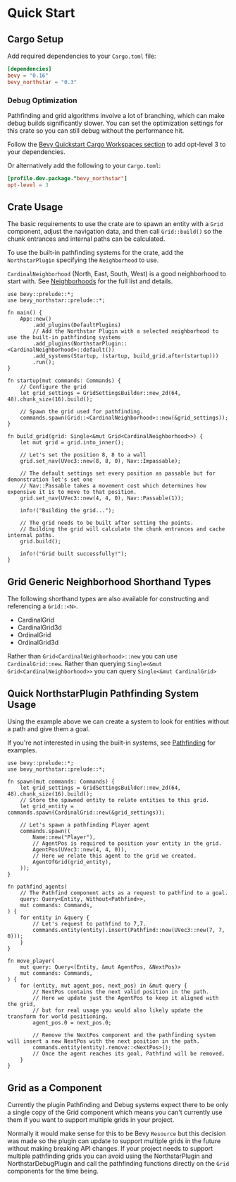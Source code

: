 # Quick Start

## Cargo Setup

Add required dependencies to your `Cargo.toml` file:

```toml
[dependencies]
bevy = "0.16"
bevy_northstar = "0.3"
```

### Debug Optimization
Pathfinding and grid algorithms involve a lot of branching, which can make debug builds significantly slower. You can set the optimization settings for this crate so you can still debug without the performance hit.

Follow the [Bevy Quickstart Cargo Workspaces section](https://bevy.org/learn/quick-start/getting-started/setup/#cargo-workspaces) to add opt-level 3 to your dependencies.

Or alternatively add the following to your `Cargo.toml`:
```toml
[profile.dev.package."bevy_northstar"]
opt-level = 3
```

## Crate Usage

The basic requirements to use the crate are to spawn an entity with a `Grid` component, adjust the navigation data, and then call `Grid::build()` so the chunk entrances and internal paths can be calculated. 

To use the built-in pathfinding systems for the crate, add the `NorthstarPlugin` specifying the `Neighborhood` to use.

`CardinalNeighborhood` (North, East, South, West) is a good neighborhood to start with. See [Neighborhoods](./neighborhood/01_neighborhoods.md) for the full list and details.

```rust,no_run
use bevy::prelude::*;
use bevy_northstar::prelude::*;

fn main() {
    App::new()
        .add_plugins(DefaultPlugins)
        // Add the Northstar Plugin with a selected neighborhood to use the built-in pathfinding systems
        .add_plugins(NorthstarPlugin::<CardinalNeighborhood>::default())
        .add_systems(Startup, (startup, build_grid.after(startup)))
        .run();
}

fn startup(mut commands: Commands) {
    // Configure the grid
    let grid_settings = GridSettingsBuilder::new_2d(64, 48).chunk_size(16).build();

    // Spawn the grid used for pathfinding.
    commands.spawn(Grid::<CardinalNeighborhood>::new(&grid_settings));
}

fn build_grid(grid: Single<&mut Grid<CardinalNeighborhood>>) {
    let mut grid = grid.into_inner();

    // Let's set the position 8, 8 to a wall
    grid.set_nav(UVec3::new(8, 8, 0), Nav::Impassable);

    // The default settings set every position as passable but for demonstration let's set one
    // Nav::Passable takes a movement cost which determines how expensive it is to move to that position.
    grid.set_nav(UVec3::new(4, 4, 0), Nav::Passable(1));

    info!("Building the grid...");

    // The grid needs to be built after setting the points.
    // Building the grid will calculate the chunk entrances and cache internal paths.
    grid.build();

    info!("Grid built successfully!");
}
```

## Grid Generic Neighborhood Shorthand Types
The following shorthand types are also available for constructing and referencing a `Grid::<N>`.

* CardinalGrid
* CardinalGrid3d
* OrdinalGrid
* OrdinalGrid3d

Rather than `Grid<CardinalNeighborhood>::new` you can use `CardinalGrid::new`.
Rather than querying `Single<&mut Grid<CardinalNeighborhood>>` you can query `Single<&mut CardinalGrid>`

## Quick NorthstarPlugin Pathfinding System Usage
Using the example above we can create a system to look for entities without a path and give them a goal.

If you're not interested in using the built-in systems, see [Pathfinding](./pathfinding.md) for examples.

```rust,no_run
use bevy::prelude::*;
use bevy_northstar::prelude::*;

fn spawn(mut commands: Commands) {
    let grid_settings = GridSettingsBuilder::new_2d(64, 48).chunk_size(16).build();
    // Store the spawned entity to relate entities to this grid.
    let grid_entity = commands.spawn(CardinalGrid::new(&grid_settings));

    // Let's spawn a pathfinding Player agent
    commands.spawn((
        Name::new("Player"),
        // AgentPos is required to position your entity in the grid.
        AgentPos(UVec3::new(4, 4, 0)),
        // Here we relate this agent to the grid we created.
        AgentOfGrid(grid_entity),
    ));
}

fn pathfind_agents(
    // The Pathfind component acts as a request to pathfind to a goal.
    query: Query<Entity, Without<Pathfind>>,
    mut commands: Commands,
) {
    for entity in &query {
        // Let's request to pathfind to 7,7.
        commands.entity(entity).insert(Pathfind::new(UVec3::new(7, 7, 0)));
    }
}

fn move_player(
    mut query: Query<(Entity, &mut AgentPos, &NextPos)>
    mut commands: Commands,
) {
    for (entity, mut agent_pos, next_pos) in &mut query {
        // NextPos contains the next valid position in the path.
        // Here we update just the AgentPos to keep it aligned with the grid,
        // but for real usage you would also likely update the transform for world positioning.
        agent_pos.0 = next_pos.0;

        // Remove the NextPos component and the pathfinding system will insert a new NextPos with the next position in the path.
        commands.entity(entity).remove::<NextPos>();
        // Once the agent reaches its goal, Pathfind will be removed.
    }
}
```

## Grid as a Component
Currently the plugin Pathfinding and Debug systems expect there to be only a single copy of the Grid component which means you can't currently use them if you want to support multiple grids in your project. 

Normally it would make sense for this to be Bevy `Resource` but this decision was made so the plugin can update to support multiple grids in the future without making breaking API changes. If your project needs to support multiple pathfinding grids you can avoid using the NorthstarPlugin and NorthstarDebugPlugin and call the pathfinding functions directly on the `Grid` components for the time being.
